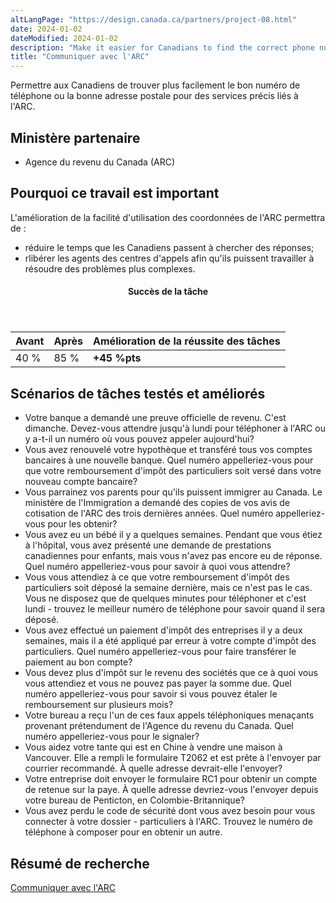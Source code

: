 ```yaml
---
altLangPage: "https://design.canada.ca/partners/project-08.html"
date: 2024-01-02
dateModified: 2024-01-02
description: "Make it easier for Canadians to find the correct phone number or mailing address for specific services related to the Canada Revenue Agency (CRA)."
title: "Communiquer avec l'ARC"
---
```

<p>Permettre aux Canadiens de trouver plus facilement le bon numéro de téléphone ou la bonne adresse postale pour des services précis liés à l'ARC.</p>
<h2>Ministère partenaire</h2>
<ul>
  <li>Agence du revenu du Canada (ARC)</li>
</ul>
<h2>Pourquoi ce travail est important</h2>
<p>L'amélioration de la facilité d'utilisation des coordonnées de l'ARC permettra de :</p>
<ul class="lst-spcd">
  <li>réduire le temps que les Canadiens passent à chercher des réponses;</li>
  <li>rlibérer les agents des centres d'appels afin qu'ils puissent travailler à résoudre des problèmes plus complexes.</li>
</ul>
<div class="row mrgn-tp-lg mrgn-bttm-lg">
  <div class="col-md-8">
    <div class="panel panel-success">
      <header class="panel-heading">
        <h4 class="panel-title text-center">Succès de la tâche</h4>
      </header>
      <table class="table">
        <thead>
          <tr style="">
            <th scope="col" class="col-md-3">Avant</th>
            <th scope="col" class="col-md-3">Après</th>
            <th scope="col" class="col-md-6">Amélioration de la réussite des tâches</th>
          </tr>
        </thead>
        <tbody>
          <tr>
            <td class="table-smnum">40&nbsp;%</td>
            <td class="table-smnum">85&nbsp;%</td>
            <td class="table-smnum"><span class="text-success"><strong>+45&nbsp;%pts</strong></span></td>
          </tr>
        </tbody>
      </table>
    </div>
  </div>
</div>
<h2>Scénarios de tâches testés et améliorés</h2>
<ul class="lst-spcd">
  <li>Votre banque a demandé une preuve officielle de revenu. C'est dimanche. Devez-vous attendre jusqu'à lundi pour téléphoner à l'ARC ou y a-t-il un numéro où vous pouvez appeler aujourd'hui?</li>
  <li>Vous avez renouvelé votre hypothèque et transféré tous vos comptes bancaires à une nouvelle banque. Quel numéro appelleriez-vous pour que votre remboursement d'impôt des particuliers soit versé dans votre nouveau compte bancaire?</li>
  <li>Vous parrainez vos parents pour qu'ils puissent immigrer au Canada. Le ministère de l'Immigration a demandé des copies de vos avis de cotisation de l'ARC des trois dernières années. Quel numéro appelleriez-vous pour les obtenir?</li>
  <li>Vous avez eu un bébé il y a quelques semaines. Pendant que vous étiez à l'hôpital, vous avez présenté une demande de prestations canadiennes pour enfants, mais vous n'avez pas encore eu de réponse. Quel numéro appelleriez-vous pour savoir à quoi vous attendre?</li>
  <li>Vous vous attendiez à ce que votre remboursement d'impôt des particuliers soit déposé la semaine dernière, mais ce n'est pas le cas. Vous ne disposez que de quelques minutes pour téléphoner et c'est lundi - trouvez le meilleur numéro de téléphone pour savoir quand il sera déposé.</li>
  <li>Vous avez effectué un paiement d'impôt des entreprises il y a deux semaines, mais il a été appliqué par erreur à votre compte d'impôt des particuliers. Quel numéro appelleriez-vous pour faire transférer le paiement au bon compte?</li>
  <li>Vous devez plus d'impôt sur le revenu des sociétés que ce à quoi vous vous attendiez et vous ne pouvez pas payer la somme due. Quel numéro appelleriez-vous pour savoir si vous pouvez étaler le remboursement sur plusieurs mois?</li>
  <li>Votre bureau a reçu l'un de ces faux appels téléphoniques menaçants provenant prétendument de l'Agence du revenu du Canada. Quel numéro appelleriez-vous pour le signaler?</li>
  <li>Vous aidez votre tante qui est en Chine à vendre une maison à Vancouver. Elle a rempli le formulaire T2062 et est prête à l'envoyer par courrier recommandé. À quelle adresse devrait-elle l'envoyer?</li>
  <li>Votre entreprise doit envoyer le formulaire RC1 pour obtenir un compte de retenue sur la paye. À quelle adresse devriez-vous l'envoyer depuis votre bureau de Penticton, en Colombie-Britannique?</li>
  <li>Vous avez perdu le code de sécurité dont vous avez besoin pour vous connecter à votre dossier - particuliers à l'ARC. Trouvez le numéro de téléphone à composer pour en obtenir un autre.</li>
</ul>
<h2>Résumé de recherche</h2>
<p><a href="https://blogue.canada.ca/resumes-recherche/arc-contactez-nous-resume-recherche.html">Communiquer avec l'ARC</a></p>